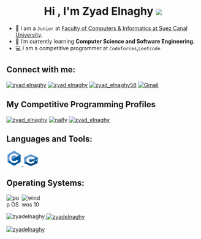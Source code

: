 <h1 align="center">Hi , I'm Zyad Elnaghy <img src="https://media.giphy.com/media/hvRJCLFzcasrR4ia7z/giphy.gif" width="35"></h1>
<p align="center">

- :school: I am a `Junior` at [Faculty of Computers & Informatics at Suez Canal University](http://suez.edu.eg/ar/?page_id=7325&lang=en).
- 🌱 I’m currently learning **Computer Science and Software Engineering.**
- :computer: I am a competitive programmer at `Codeforces`,`Leetcode`.

## Connect with me:
<p align="left">
<a href="https://linkedin.com/in/zyad elnaghy" target="blank"><img align="center" src="https://raw.githubusercontent.com/rahuldkjain/github-profile-readme-generator/master/src/images/icons/Social/linked-in-alt.svg" alt="zyad elnaghy" height="30" width="40" /></a>
<a href="https://fb.com/zyad elnaghy" target="blank"><img align="center" src="https://raw.githubusercontent.com/rahuldkjain/github-profile-readme-generator/master/src/images/icons/Social/facebook.svg" alt="zyad elnaghy" height="30" width="40" /></a>
<a href="https://instagram.com/zyad_elnaghy58" target="blank"><img align="center" src="https://raw.githubusercontent.com/rahuldkjain/github-profile-readme-generator/master/src/images/icons/Social/instagram.svg" alt="zyad_elnaghy58" height="30" width="40" /></a>
<a href="mailto:zyadelnaghy@gmail.com"><img align="center" src="https://i0.wp.com/cyberintro.net/wp-content/uploads/2018/04/Gmail.png" alt="Gmail" height="40" width="40" /></a>

</p>

## My Competitive Programming Profiles
<p align="left">
<a href="https://codeforces.com/profile/zyad_elnaghy" target="blank"><img align="center" src="https://raw.githubusercontent.com/rahuldkjain/github-profile-readme-generator/master/src/images/icons/Social/codeforces.svg" alt="zyad_elnaghy" height="30" width="40" /></a>
<a href="https://www.leetcode.com/na8y" target="blank"><img align="center" src="https://raw.githubusercontent.com/rahuldkjain/github-profile-readme-generator/master/src/images/icons/Social/leet-code.svg" alt="na8y" height="30" width="40" /></a>
<a href="https://www.codechef.com/users/zyad_elnaghy" target="blank"><img align="center" src="https://img.icons8.com/color/50/000000/codechef.png" alt="zyad_elnaghy" height="40" width="40" /></a>

## Languages and Tools:
<p align="left"> <a href="https://www.cprogramming.com/" target="_blank" rel="noreferrer"> <img src="https://raw.githubusercontent.com/devicons/devicon/master/icons/c/c-original.svg" alt="c" width="40" height="40"/> </a> <a href="https://www.w3schools.com/cpp/" target="_blank" rel="noreferrer"> <img src="https://raw.githubusercontent.com/devicons/devicon/master/icons/cplusplus/cplusplus-original.svg" alt="cplusplus" width="40" height="30"/> </a>  </p>

 ## Operating Systems:
<p align="left">
  <a href="#"><img align="left" src="https://i.redd.it/ms9je823h6y31.png" alt="pop OS " width=40" height="40"/> 
  <a href="#"><img align="left" src="https://images.idgesg.net/images/article/2017/10/windows-10-logo-100739284-large.jpg" alt="windwos 10 " width="55" height="40"/> 
</p>

 <br>
<br>

<p><img align="left" src="https://github-readme-stats.vercel.app/api/top-langs?username=zyadelnaghy&show_icons=true&locale=en&layout=compact" alt="zyadelnaghy" /></p>

<p>&nbsp;<img align="center" src="https://github-readme-stats.vercel.app/api?username=zyadelnaghy&show_icons=true&locale=en" alt="zyadelnaghy" /></p>

<p><img align="center" src="https://github-readme-streak-stats.herokuapp.com/?user=zyadelnaghy&" alt="zyadelnaghy" /></p>
